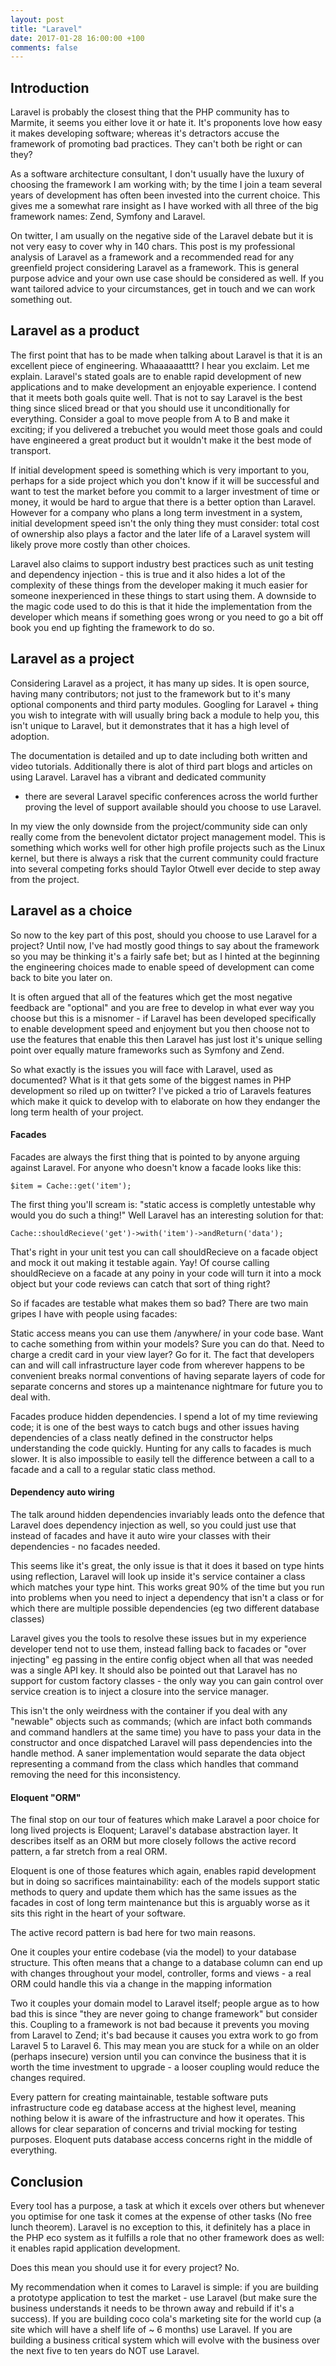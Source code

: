 ```yaml
---
layout: post
title: "Laravel"
date: 2017-01-28 16:00:00 +100
comments: false
---
```


## Introduction

<!--excerpt-start-->

Laravel is probably the closest thing that the PHP community has to 
Marmite, it seems you either love it or hate it. It's proponents love
how easy it makes developing software; whereas it's detractors accuse 
the framework of promoting bad practices. They can't both be right or
can they? 

<!--excerpt-end-->

As a software architecture consultant, I don't usually have the luxury 
of choosing the framework I am working with; by the time I join a team 
several years of development has often been invested into the current 
choice. This gives me a somewhat rare insight as I have worked with 
all three of the big framework names: Zend, Symfony and Laravel. 

On twitter, I am usually on the negative side of the Laravel debate but
it is not very easy to cover why in 140 chars. This post is my 
professional analysis of Laravel as a framework and a recommended read 
for any greenfield project considering Laravel as a framework. This is
general purpose advice and your own use case should be considered as well.
If you want tailored advice to your circumstances, get in touch and we
can work something out.

## Laravel as a product

The first point that has to be made when talking about Laravel is that
it is an excellent piece of engineering. Whaaaaaatttt? I hear you exclaim.
Let me explain. Laravel's stated goals are to enable rapid development of
new applications and to make development an enjoyable experience. I 
contend that it meets both goals quite well. That is not to say Laravel
is the best thing since sliced bread or that you should use it 
unconditionally for everything. Consider a goal to move people from A 
to B and make it exciting; if you delivered a trebuchet you would meet 
those goals and could have engineered a great product but it wouldn't 
make it the best mode of transport.

If initial development speed is something which is very important to you, 
perhaps for a side project which you don't know if it will be successful 
and want to test the market before you commit to a larger investment of 
time or money, it would be hard to argue that there is a better option 
than Laravel. However for a company who plans a long term investment in 
a system, initial development speed isn't the only thing they must consider:
total cost of ownership also plays a factor and the later life of a Laravel
system will likely prove more costly than other choices.

Laravel also claims to support industry best practices such as unit testing 
and dependency injection - this is true and it also hides a lot of the
complexity of these things from the developer making it much easier for 
someone inexperienced in these things to start using them. A downside to 
the magic code used to do this is that it hide the implementation from 
the developer which means if something goes wrong or you need to go a bit 
off book you end up fighting the framework to do so.

## Laravel as a project

Considering Laravel as a project, it has many up sides. It is open source,
having many contributors; not just to the framework but to it's many 
optional components and third party modules. Googling for Laravel + thing
you wish to integrate with will usually bring back a module to help you,
this isn't unique to Laravel, but it demonstrates that it has a high level
of adoption.

The documentation is detailed and up to date including both written and 
video tutorials. Additionally there is alot of third part blogs and 
articles on using Laravel. Laravel has a vibrant and dedicated community 
- there are several Laravel specific conferences across the world further 
proving the level of support available should you choose to use Laravel. 

In my view the only downside from the project/community side can only 
really come from the benevolent dictator project management model. This
is something which works well for other high profile projects such as 
the Linux kernel, but there is always a risk that the current community 
could fracture into several competing forks should Taylor Otwell ever 
decide to step away from the project.

## Laravel as a choice 

So now to the key part of this post, should you choose to use Laravel 
for a project? Until now, I've had mostly good things to say about the 
framework so you may be thinking it's a fairly safe bet; but as I hinted 
at the beginning the engineering choices made to enable speed of 
development can come back to bite you later on. 

It is often argued that all of the features which get the most negative 
feedback are "optional" and you are free to develop in what ever way 
you choose but this is a misnomer - if Laravel has been developed 
specifically to enable development speed and enjoyment but you then 
choose not to use the features that enable this then Laravel has just 
lost it's unique selling point over equally mature frameworks such as 
Symfony and Zend.

So what exactly is the issues you will face with Laravel, used as documented?
What is it that gets some of the biggest names in PHP development so 
riled up on twitter? I've picked a trio of Laravels features which 
make it quick to develop with to elaborate on how they endanger the 
long term health of your project.

#### Facades

Facades are always the first thing that is pointed to by anyone arguing 
against Laravel. For anyone who doesn't know a facade looks like this:

```
$item = Cache::get('item');
```

The first thing you'll scream is: "static access is completly untestable 
why would you do such a thing!" Well Laravel has an interesting solution 
for that:

``` 
Cache::shouldRecieve('get')->with('item')->andReturn('data');
```

That's right in your unit test you can call shouldRecieve on a facade 
object and mock it out making it testable again. Yay! Of course calling 
shouldRecieve on a facade at any poiny in your code will turn it into 
a mock object but your code reviews can catch that sort of thing right?

So if facades are testable what makes them so bad? There are two main 
gripes I have with people using facades: 

Static access means you can use them /anywhere/ in your code base. Want 
to cache something from within your models? Sure you can do that. Need 
to charge a credit card in your view layer? Go for it. The fact that 
developers can and will call infrastructure layer code from wherever 
happens to be convenient breaks normal conventions of having separate 
layers of code for separate concerns and stores up a maintenance 
nightmare for future you to deal with.

Facades produce hidden dependencies. I spend a lot of my time reviewing 
code; it is one of the best ways to catch bugs and other issues having 
dependencies of a class neatly defined in the constructor helps understanding 
the code quickly. Hunting for any calls to facades is much slower. It
is also impossible to easily tell the difference between a call to a 
facade and a call to a regular static class method. 

#### Dependency auto wiring

The talk around hidden dependencies invariably leads onto the defence 
that Laravel does dependency injection as well, so you could just use 
that instead of facades and have it auto wire your classes with their 
dependencies - no facades needed.

This seems like it's great, the only issue is that it does it based on
type hints using reflection, Laravel will look up inside it's service 
container a class which matches your type hint. This works great 90% of 
the time but you run into problems when you need to inject a dependency
that isn't a class or for which there are multiple possible dependencies
(eg two different database classes) 

Laravel gives you the tools to resolve these issues but in my experience 
developer tend not to use them, instead falling back to facades or "over 
injecting" eg passing in the entire config object when all that was needed
was a single API key. It should also be pointed out that Laravel has no 
support for custom factory classes - the only way you can gain control 
over service creation is to inject a closure into the service manager.

This isn't the only weirdness with the container if you deal with any 
"newable" objects such as commands; (which are infact both commands and
command handlers at the same time) you have to pass your data in the 
constructor and once dispatched Laravel will pass dependencies into the
handle method. A saner implementation would separate the data object 
representing a command from the class which handles that command 
removing the need for this inconsistency. 

#### Eloquent "ORM"

The final stop on our tour of features which make Laravel a poor choice
for long lived projects is Eloquent; Laravel's database abstraction 
layer. It describes itself as an ORM but more closely follows the active
record pattern, a far stretch from a real ORM. 
 
Eloquent is one of those features which again, enables rapid development
but in doing so sacrifices maintainability: each of the models support 
static methods to query and update them which has the same issues as the
facades in cost of long term maintenance but this is arguably worse as it
sits this right in the heart of your software.
 
The active record pattern is bad here for two main reasons.
 
One it couples your entire codebase (via the model) to your database structure. 
This often means that a change to a database column can end up with changes
throughout your model, controller, forms and views - a real ORM could handle
this via a change in the mapping information

Two it couples your domain model to Laravel itself; people argue as to how bad
this is since "they are never going to change framework" but consider this. 
Coupling to a framework is not bad because it prevents you moving from Laravel
to Zend; it's bad because it causes you extra work to go from Laravel 5 to 
Laravel 6. This may mean you are stuck for a while on an older (perhaps 
insecure) version until you can convince the business that it is worth the 
time investment to upgrade - a looser coupling would reduce the changes 
required.

Every pattern for creating maintainable, testable software puts infrastructure 
code eg database access at the highest level, meaning nothing below it is aware
of the infrastructure and how it operates. This allows for clear separation of
concerns and trivial mocking for testing purposes. Eloquent puts database access
concerns right in the middle of everything. 


## Conclusion

Every tool has a purpose, a task at which it excels over others but 
whenever you optimise for one task it comes at the expense of other 
tasks (No free lunch theorem). Laravel is no exception to this, it 
definitely has a place in the PHP eco system as it fulfills a role that
no other framework does as well: it enables rapid application 
development. 

Does this mean you should use it for every project? No. 

My recommendation when it comes to Laravel is simple: if you are building
a prototype application to test the market - use Laravel (but make sure the 
business understands it needs to be thrown away and rebuild if it's a success). 
If you are building coco cola's marketing site for the world cup (a site which 
will have a shelf life of ~ 6 months) use Laravel. If you are building 
a business critical system which will evolve with the business over 
the next five to ten years do NOT use Laravel.
